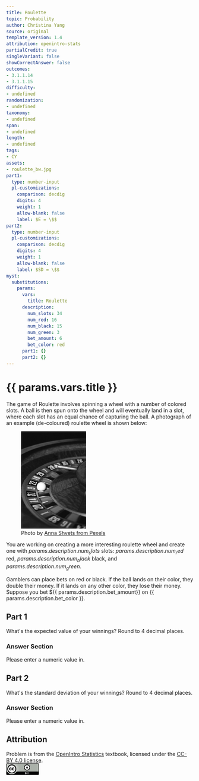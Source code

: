 ```yaml
---
title: Roulette
topic: Probability
author: Christina Yang
source: original
template_version: 1.4
attribution: openintro-stats
partialCredit: true
singleVariant: false
showCorrectAnswer: false
outcomes:
- 3.1.1.14
- 3.1.1.15
difficulty:
- undefined
randomization:
- undefined
taxonomy:
- undefined
span:
- undefined
length:
- undefined
tags:
- CY
assets:
- roulette_bw.jpg
part1:
  type: number-input
  pl-customizations:
    comparison: decdig
    digits: 4
    weight: 1
    allow-blank: false
    label: $E = \$$
part2:
  type: number-input
  pl-customizations:
    comparison: decdig
    digits: 4
    weight: 1
    allow-blank: false
    label: $SD = \$$
myst:
  substitutions:
    params:
      vars:
        title: Roulette
      description:
        num_slots: 34
        num_red: 16
        num_black: 15
        num_green: 3
        bet_amount: 6
        bet_color: red
      part1: {}
      part2: {}
---
```

# {{ params.vars.title }}
The game of Roulette involves spinning a wheel with a number of colored slots. A ball is then spun onto the wheel and will eventually land in a slot, where each slot has an equal chance of capturing the ball. A photograph of an example (de-coloured) roulette wheel is shown below:

<figure>
  <img src="roulette_bw.jpg" width=175>
  <figcaption>Photo by <a href="https://www.pexels.com/photo/close-up-of-ball-on-russian-roulette-6664248/">Anna Shvets from Pexels</a></figcaption>
</figure>

You are working on creating a more interesting roulette wheel and create one with ${{ params.description.num_slots }}$ slots: ${{ params.description.num_red }}$ red, ${{ params.description.num_black }}$ black, and ${{ params.description.num_green }}$.

Gamblers can place bets on red or black. If the ball lands on their color, they double their money. If it lands on any other color, they lose their money. Suppose you bet ${{ params.description.bet_amount}} on {{ params.description.bet_color }}.

## Part 1

What's the expected value of your winnings? Round to 4 decimal places.

### Answer Section

Please enter a numeric value in.

## Part 2

What's the standard deviation of your winnings? Round to 4 decimal places.

### Answer Section

Please enter a numeric value in.

## Attribution

Problem is from the [OpenIntro Statistics](https://openintro.org/book/os/) textbook, licensed under the [CC-BY 4.0 license](https://creativecommons.org/licenses/by/4.0/).<br>![Image representing the Creative Commons 4.0 BY license.](https://raw.githubusercontent.com/firasm/bits/master/by.png)